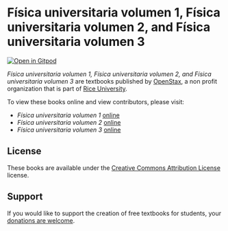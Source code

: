 # Física universitaria volumen 1, Física universitaria volumen 2, and Física universitaria volumen 3

[![Open in Gitpod](https://gitpod.io/button/open-in-gitpod.svg)](https://gitpod.io/from-referrer/)

_Física universitaria volumen 1, Física universitaria volumen 2, and Física universitaria volumen 3_ are textbooks published by [OpenStax](https://openstax.org/), a non profit organization that is part of [Rice University](https://www.rice.edu/).

To view these books online and view contributors, please visit:
- _Física universitaria volumen 1_ [online](https://openstax.org/details/books/f%C3%ADsica-universitaria-volumen-1)
- _Física universitaria volumen 2_ [online](https://openstax.org/details/books/f%C3%ADsica-universitaria-volumen-2)
- _Física universitaria volumen 3_ [online](https://openstax.org/details/books/f%C3%ADsica-universitaria-volumen-3)

## License
These books are available under the [Creative Commons Attribution License](./LICENSE) license.

## Support
If you would like to support the creation of free textbooks for students, your [donations are welcome](https://riceconnect.rice.edu/donation/support-openstax-banner).
